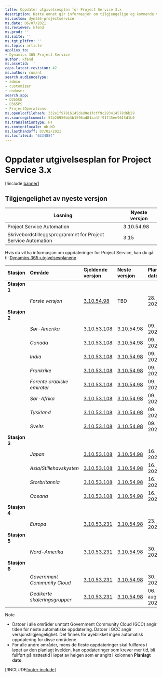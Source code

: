 ```yaml
---
title: Oppdater utgivelsesplan for Project Service 3.x
description: Dette emnet gir informasjon om tilgjengelige og kommende versjoner av Dynamics 365 Project Service Automation.
ms.custom: dyn365-projectservice
ms.date: 06/07/2021
ms.reviewer: kfend
ms.prod: ''
ms.suite: ''
ms.tgt_pltfrm: ''
ms.topic: article
applies_to:
- Dynamics 365 Project Service
author: kfend
ms.assetid: ''
caps.latest.revision: 42
ms.author: rumant
search.audienceType:
- admin
- customizer
- enduser
search.app:
- D365CE
- D365PS
- ProjectOperations
ms.openlocfilehash: 332e1f97816145da00e1fcff9c293414578d6b29
ms.sourcegitcommit: 52b26950bb3b1596ad81aa4ff91745ee9615d1b0
ms.translationtype: HT
ms.contentlocale: nb-NO
ms.lasthandoff: 07/02/2021
ms.locfileid: "6334884"
---
```

# <a name="update-release-schedule-for-project-service-3x"></a>Oppdater utgivelsesplan for Project Service 3.x

[!include [banner](../includes/psa-now-project-operations.md)]

## <a name="latest-version-availability"></a>Tilgjengelighet av nyeste versjon

| Løsning  | Nyeste versjon |
|-------|----|
| Project Service Automation    | 3.10.54.98 |
| Skrivebordstilleggsprogrammet for Project Service Automation                | 3.15          |

Hvis du vil ha informasjon om oppdateringer for Project Service, kan du gå til [Dynamics 365-utgivelsesplanene](/dynamics365/release-plans/). 

| Stasjon  | Område | Gjeldende versjon | Neste versjon |  Planlagt dato
| :---   | :---   | :---   | :---   |:---   |         
|<strong>Stasjon 1</strong> | |  |  | |
| | <i>Første versjon</i> | [3.10.54.98](whats-new-ur-33.md) | TBD | 28. juli 2021
|<strong>Stasjon 2</strong> | |  |  | |
| | <i>Sør-Amerika</i> | [3.10.53.108](whats-new-ur-32.md) | [3.10.54.98](whats-new-ur-33.md) | 09. juli 2021
| | <i>Canada</i> | [3.10.53.108](whats-new-ur-32.md) | [3.10.54.98](whats-new-ur-33.md) | 09. juli 2021
| | <i>India</i> | [3.10.53.108](whats-new-ur-32.md) | [3.10.54.98](whats-new-ur-33.md) | 09. juli 2021
| | <i>Frankrike</i> | [3.10.53.108](whats-new-ur-32.md) | [3.10.54.98](whats-new-ur-33.md) | 09. juli 2021
| | <i>Forente arabiske emirater</i> | [3.10.53.108](whats-new-ur-32.md) | [3.10.54.98](whats-new-ur-33.md) | 09. juli 2021
| | <i>Sør-Afrika</i> | [3.10.53.108](whats-new-ur-32.md) | [3.10.54.98](whats-new-ur-33.md) | 09. juli 2021
| | <i>Tyskland</i> | [3.10.53.108](whats-new-ur-32.md) | [3.10.54.98](whats-new-ur-33.md) | 09. juli 2021
| | <i>Sveits</i> | [3.10.53.108](whats-new-ur-32.md) | [3.10.54.98](whats-new-ur-33.md) | 09. juli 2021
|<strong>Stasjon 3</strong> | |  |  | |
| | <i>Japan</i> | [3.10.53.108](whats-new-ur-32.md) | [3.10.54.98](whats-new-ur-33.md) | 16. juli 2021
| | <i>Asia/Stillehavskysten</i> | [3.10.53.108](whats-new-ur-32.md) | [3.10.54.98](whats-new-ur-33.md) | 16. juli 2021
| | <i>Storbritannia</i> | [3.10.53.108](whats-new-ur-32.md) | [3.10.54.98](whats-new-ur-33.md) | 16. juli 2021
| | <i>Oceana</i> | [3.10.53.108](whats-new-ur-32.md) | [3.10.54.98](whats-new-ur-33.md) | 16. juli 2021
|<strong>Stasjon 4</strong> | |  |  | |
| | <i>Europa</i> | [3.10.53.231](whats-new-ur-32-5.md) | [3.10.54.98](whats-new-ur-33.md) | 23. juli 2021
|<strong>Stasjon 5</strong> | |  |  | |
| | <i>Nord-Amerika</i> | [3.10.53.231](whats-new-ur-32-5.md) | [3.10.54.98](whats-new-ur-33.md) | 30. juli 2021
|<strong>Stasjon 6</strong> | |  |  | |
| | <i>Government Community Cloud</i> | [3.10.53.231](whats-new-ur-32-5.md) | [3.10.54.98](whats-new-ur-33.md) | 30. juli 2021
| | <i>Dedikerte skaleringsgrupper</i> | [3.10.53.231](whats-new-ur-32-5.md) | [3.10.54.98](whats-new-ur-33.md) | 06. august 2021

>[!Note]
> - Datoer i alle områder unntatt Government Community Cloud (GCC) angir tiden for neste automatiske oppdatering. Datoer i GCC angir versjonstilgjengelighet. Det finnes for øyeblikket ingen automatisk oppdatering for disse områdene.
> - For alle andre områder, mens de fleste oppdateringer skal fullføres i løpet av den planlagt kvelden, kan oppdateringer som krever mer tid, bli fullført på nattestid i løpet av helgen som er angitt i kolonnen **Planlagt dato**.


[!INCLUDE[footer-include](../includes/footer-banner.md)]
